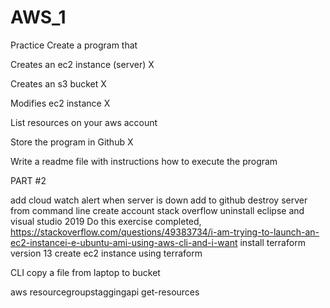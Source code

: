 # AWS_1
Practice 
Create a program that

Creates an ec2 instance (server)  X

Creates an s3 bucket  X

Modifies ec2 instance X

List resources on your aws account

Store the program in Github X

Write a readme file with instructions how to execute the program

PART #2

add cloud watch alert when server is down add to github
destroy server from command line
create account stack overflow
uninstall eclipse and visual studio 2019
Do this exercise completed, https://stackoverflow.com/questions/49383734/i-am-trying-to-launch-an-ec2-instancei-e-ubuntu-ami-using-aws-cli-and-i-want
install terraform version 13
create ec2 instance using terraform

CLI copy a file from laptop to bucket

aws resourcegroupstaggingapi get-resources
